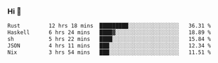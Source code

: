 ### Hi 👋

<!--START_SECTION:waka-->

```txt
Rust         12 hrs 18 mins  █████████░░░░░░░░░░░░░░░░   36.31 %
Haskell      6 hrs 24 mins   ████▓░░░░░░░░░░░░░░░░░░░░   18.89 %
sh           5 hrs 22 mins   ████░░░░░░░░░░░░░░░░░░░░░   15.84 %
JSON         4 hrs 11 mins   ███░░░░░░░░░░░░░░░░░░░░░░   12.34 %
Nix          3 hrs 54 mins   ███░░░░░░░░░░░░░░░░░░░░░░   11.51 %
```

<!--END_SECTION:waka-->
